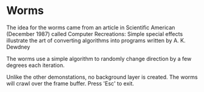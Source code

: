 Worms
=====

The idea for the worms came from an article in Scientific American
(December 1987) called Computer Recreations: Simple special effects
illustrate the art of converting algorithms into programs written by A. K.
Dewdney

The worms use a simple algorithm to randomly change direction by a few
degrees each iteration.

Unlike the other demonstations, no background layer is created. The worms
will crawl over the frame buffer. Press 'Esc' to exit.

